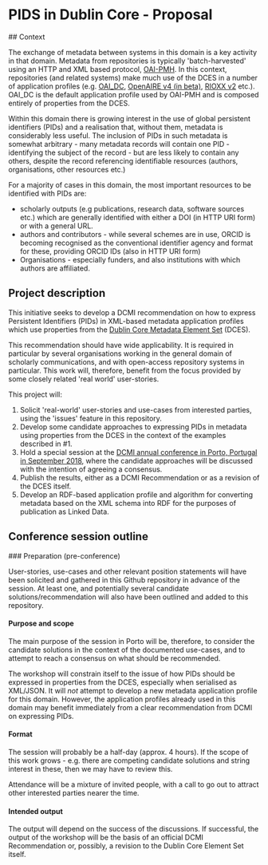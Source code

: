 # PIDS in Dublin Core - Proposal

## Context

The exchange of metadata between systems in this domain is a key activity in that domain. Metadata from repositories is typically 'batch-harvested' using an HTTP and XML based protocol, [OAI-PMH](https://www.openarchives.org/OAI/openarchivesprotocol.html). In this context, repositories (and related systems) make much use of the DCES in a number of application profiles (e.g.  [OAI_DC](https://www.openarchives.org/OAI/openarchivesprotocol.html),  [OpenAIRE v4 (in beta)](http://openaire-guidelines-for-literature-repository-managers.readthedocs.io/en/latest/application_profile.html), [RIOXX v2](http://www.rioxx.net/profiles/v2-0-final/) etc.). OAI_DC is the default application profile used by OAI-PMH and is composed entirely of properties from the DCES.

Within this domain there is growing interest in the use of global persistent identifiers (PIDs) and a realisation that, without them, metadata is considerably less useful. The inclusion of PIDs in such metadata is somewhat arbitrary - many metadata records will contain one PID - identifying the subject of the record - but are less likely to contain any others, despite the record referencing identifiable resources (authors, organisations, other resources etc.)

For a majority of cases in this domain, the most important resources to be identified with PIDs are:

* scholarly outputs (e.g publications, research data, software sources etc.) which are generally identified with either a DOI (in HTTP URI form) or with a general URL.
* authors and contributors - while several schemes are in use, ORCID is becoming recognised as the conventional identifier agency and format for these, providing ORCID IDs (also in HTTP URI form)
* Organisations - especially funders, and also institutions with which authors are affiliated.

## Project description

This initiative seeks to develop a DCMI recommendation on how to express Persistent Identifiers (PIDs) in XML-based metadata application profiles which use properties from the [Dublin Core Metadata Element Set](http://www.dublincore.org/documents/dces/) (DCES).

This recommendation should have wide applicability. It is required in particular by several organisations working in the general domain of scholarly communications, and with open-access repository systems in particular. This work will, therefore, benefit from the focus provided by some closely related 'real world' user-stories.

This project will:

1. Solicit 'real-world' user-stories and use-cases from interested parties, using the 'issues' feature in this repository.
2. Develop some candidate approaches to expressing PIDs in metadata using properties from the DCES in the context of the examples described in #1.
3. Hold a special session at the [DCMI annual conference in Porto, Portugal in September 2018](http://www.dublincore.org/conference/2018/), where the candidate approaches will be discussed with the intention of agreeing a consensus.
4. Publish the results, either as a DCMI Recommendation or as a revision of the DCES itself.
5. Develop an RDF-based application profile and algorithm for converting metadata based on the XML schema into RDF for the purposes of publication as Linked Data.

## Conference session outline

### Preparation (pre-conference)

User-stories, use-cases and other relevant position statements will have been solicited and gathered in this Github repository in advance of the session. At least one, and potentially several candidate solutions/recommendation will also have been outlined and added to this repository.

#### Purpose and scope

The main purpose of the session in Porto will be, therefore, to consider the candidate solutions in the context of the documented use-cases, and to attempt to reach a consensus on what should be recommended.

The workshop will constrain itself to the issue of how PIDs should be expressed in properties from the DCES, especially when serialised as XML/JSON. It will *not* attempt to develop a new metadata application profile for this domain. However, the application profiles already used in this domain may benefit immediately from a clear recommendation from DCMI on expressing PIDs.

#### Format

The session will probably be a half-day (approx. 4 hours). If the scope of this work grows - e.g. there are competing candidate solutions and string interest in these, then we may have to review this.

Attendance will be a mixture of invited people, with a call to go out to attract other interested parties nearer the time.

#### Intended output

The output will depend on the success of the discussions. If successful, the output of the workshop will be the basis of an official DCMI Recommendation or, possibly, a revision to the Dublin Core Element Set itself.